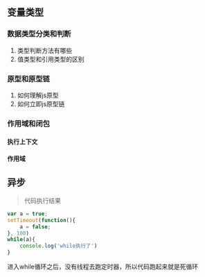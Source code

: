## 变量类型
### 数据类型分类和判断
1. 类型判断方法有哪些
2. 值类型和引用类型的区别

### 原型和原型链
1. 如何理解js原型
2. 如何立即js原型链

### 作用域和闭包
#### 执行上下文
#### 作用域

## 异步
> 代码执行结果
```javascript
var a = true;
setTimeout(function(){
    a = false;
}, 100)
while(a){
    console.log('while执行了')
}
```
进入while循环之后，没有线程去跑定时器，所以代码跑起来就是死循环


